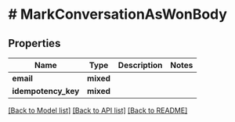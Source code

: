 # # MarkConversationAsWonBody

## Properties

Name | Type | Description | Notes
------------ | ------------- | ------------- | -------------
**email** | **mixed** |  |
**idempotency_key** | **mixed** |  |

[[Back to Model list]](../../README.md#models) [[Back to API list]](../../README.md#endpoints) [[Back to README]](../../README.md)

